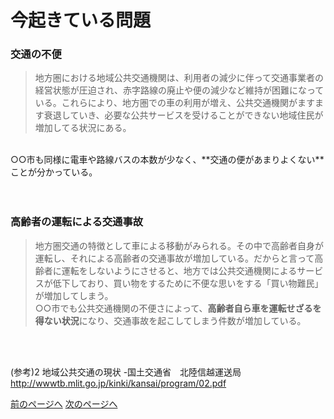 # 今起きている問題
### 交通の不便
>地方圏における地域公共交通機関は、利用者の減少に伴って交通事業者の経営状態が圧迫され、赤字路線の廃止や便の減少など維持が困難になっている。これらにより、地方圏での車の利用が増え、公共交通機関がますます衰退していき、必要な公共サービスを受けることができない地域住民が増加してる状況にある。<br>
<br>
○○市も同様に電車や路線バスの本数が少なく、**交通の便があまりよくない**ことが分かっている。<br>
<br>
<br>

### 高齢者の運転による交通事故
> 地方圏交通の特徴として車による移動がみられる。その中で高齢者自身が運転し、それによる高齢者の交通事故が増加している。だからと言って高齢者に運転をしないようにさせると、地方では公共交通機関によるサービスが低下しており、買い物をするために不便な思いをする「買い物難民」が増加してしまう。<br>
○○市でも公共交通機関の不便さによって、**高齢者自ら車を運転せざるを得ない状況**になり、交通事故を起こしてしまう件数が増加している。<br>
<br>
<br>


(参考)2 地域公共交通の現状 -国土交通省　北陸信越運送局　http://wwwtb.mlit.go.jp/kinki/kansai/program/02.pdf

[前のページへ](./2.md)        [次のページへ](./five.md)
